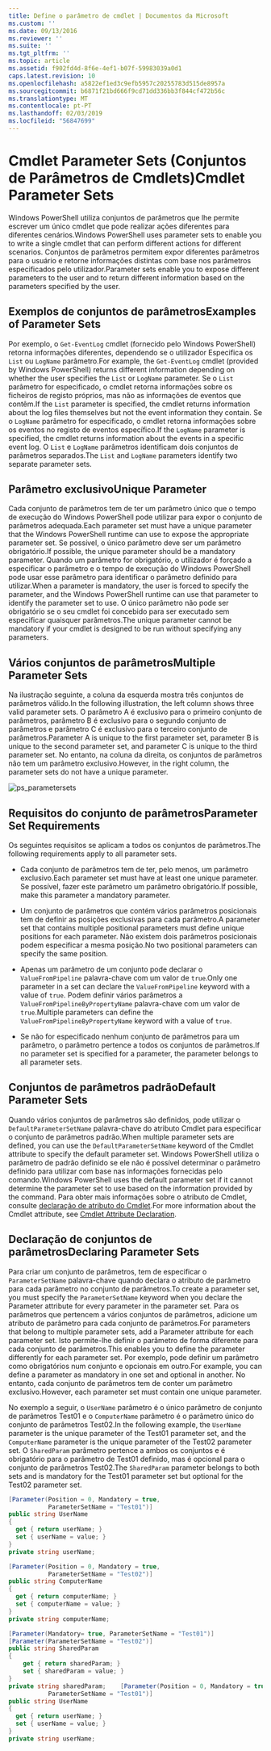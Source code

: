 ```yaml
---
title: Define o parâmetro de cmdlet | Documentos da Microsoft
ms.custom: ''
ms.date: 09/13/2016
ms.reviewer: ''
ms.suite: ''
ms.tgt_pltfrm: ''
ms.topic: article
ms.assetid: f902fd4d-8f6e-4ef1-b07f-59983039a0d1
caps.latest.revision: 10
ms.openlocfilehash: a5822ef1ed3c9efb5957c20255783d515de8957a
ms.sourcegitcommit: b6871f21bd666f9cd71dd336bb3f844cf472b56c
ms.translationtype: MT
ms.contentlocale: pt-PT
ms.lasthandoff: 02/03/2019
ms.locfileid: "56847699"
---
```

# <a name="cmdlet-parameter-sets"></a><span data-ttu-id="02ab1-102">Cmdlet Parameter Sets (Conjuntos de Parâmetros de Cmdlets)</span><span class="sxs-lookup"><span data-stu-id="02ab1-102">Cmdlet Parameter Sets</span></span>

<span data-ttu-id="02ab1-103">Windows PowerShell utiliza conjuntos de parâmetros que lhe permite escrever um único cmdlet que pode realizar ações diferentes para diferentes cenários.</span><span class="sxs-lookup"><span data-stu-id="02ab1-103">Windows PowerShell uses parameter sets to enable you to write a single cmdlet that can perform different actions for different scenarios.</span></span> <span data-ttu-id="02ab1-104">Conjuntos de parâmetros permitem expor diferentes parâmetros para o usuário e retorne informações distintas com base nos parâmetros especificados pelo utilizador.</span><span class="sxs-lookup"><span data-stu-id="02ab1-104">Parameter sets enable you to expose different parameters to the user and to return different information based on the parameters specified by the user.</span></span>

## <a name="examples-of-parameter-sets"></a><span data-ttu-id="02ab1-105">Exemplos de conjuntos de parâmetros</span><span class="sxs-lookup"><span data-stu-id="02ab1-105">Examples of Parameter Sets</span></span>

<span data-ttu-id="02ab1-106">Por exemplo, o `Get-EventLog` cmdlet (fornecido pelo Windows PowerShell) retorna informações diferentes, dependendo se o utilizador Especifica os `List` ou `LogName` parâmetro.</span><span class="sxs-lookup"><span data-stu-id="02ab1-106">For example, the `Get-EventLog` cmdlet (provided by Windows PowerShell) returns different information depending on whether the user specifies the `List` or `LogName` parameter.</span></span> <span data-ttu-id="02ab1-107">Se o `List` parâmetro for especificado, o cmdlet retorna informações sobre os ficheiros de registo próprios, mas não as informações de eventos que contêm.</span><span class="sxs-lookup"><span data-stu-id="02ab1-107">If the `List` parameter is specified, the cmdlet returns information about the log files themselves but not the event information they contain.</span></span> <span data-ttu-id="02ab1-108">Se o `LogName` parâmetro for especificado, o cmdlet retorna informações sobre os eventos no registo de eventos específico.</span><span class="sxs-lookup"><span data-stu-id="02ab1-108">If the `LogName` parameter is specified, the cmdlet returns information about the events in a specific event log.</span></span> <span data-ttu-id="02ab1-109">O `List` e `LogName` parâmetros identificam dois conjuntos de parâmetros separados.</span><span class="sxs-lookup"><span data-stu-id="02ab1-109">The `List` and `LogName` parameters identify two separate parameter sets.</span></span>

## <a name="unique-parameter"></a><span data-ttu-id="02ab1-110">Parâmetro exclusivo</span><span class="sxs-lookup"><span data-stu-id="02ab1-110">Unique Parameter</span></span>

<span data-ttu-id="02ab1-111">Cada conjunto de parâmetros tem de ter um parâmetro único que o tempo de execução do Windows PowerShell pode utilizar para expor o conjunto de parâmetros adequada.</span><span class="sxs-lookup"><span data-stu-id="02ab1-111">Each parameter set must have a unique parameter that the Windows PowerShell runtime can use to expose the appropriate parameter set.</span></span> <span data-ttu-id="02ab1-112">Se possível, o único parâmetro deve ser um parâmetro obrigatório.</span><span class="sxs-lookup"><span data-stu-id="02ab1-112">If possible, the unique parameter should be a mandatory parameter.</span></span> <span data-ttu-id="02ab1-113">Quando um parâmetro for obrigatório, o utilizador é forçado a especificar o parâmetro e o tempo de execução do Windows PowerShell pode usar esse parâmetro para identificar o parâmetro definido para utilizar.</span><span class="sxs-lookup"><span data-stu-id="02ab1-113">When a parameter is mandatory, the user is forced to specify the parameter, and the Windows PowerShell runtime can use that parameter to identify the parameter set to use.</span></span> <span data-ttu-id="02ab1-114">O único parâmetro não pode ser obrigatório se o seu cmdlet foi concebido para ser executado sem especificar quaisquer parâmetros.</span><span class="sxs-lookup"><span data-stu-id="02ab1-114">The unique parameter cannot be mandatory if your cmdlet is designed to be run without specifying any parameters.</span></span>

## <a name="multiple-parameter-sets"></a><span data-ttu-id="02ab1-115">Vários conjuntos de parâmetros</span><span class="sxs-lookup"><span data-stu-id="02ab1-115">Multiple Parameter Sets</span></span>

<span data-ttu-id="02ab1-116">Na ilustração seguinte, a coluna da esquerda mostra três conjuntos de parâmetros válido.</span><span class="sxs-lookup"><span data-stu-id="02ab1-116">In the following illustration, the left column shows three valid parameter sets.</span></span> <span data-ttu-id="02ab1-117">O parâmetro A é exclusivo para o primeiro conjunto de parâmetros, parâmetro B é exclusivo para o segundo conjunto de parâmetros e parâmetro C é exclusivo para o terceiro conjunto de parâmetros.</span><span class="sxs-lookup"><span data-stu-id="02ab1-117">Parameter A is unique to the first parameter set, parameter B is unique to the second parameter set, and parameter C is unique to the third parameter set.</span></span> <span data-ttu-id="02ab1-118">No entanto, na coluna da direita, os conjuntos de parâmetros não tem um parâmetro exclusivo.</span><span class="sxs-lookup"><span data-stu-id="02ab1-118">However, in the right column, the parameter sets do not have a unique parameter.</span></span>

![ps_parametersets](../media/ps-parametersets.gif)

## <a name="parameter-set-requirements"></a><span data-ttu-id="02ab1-120">Requisitos do conjunto de parâmetros</span><span class="sxs-lookup"><span data-stu-id="02ab1-120">Parameter Set Requirements</span></span>

<span data-ttu-id="02ab1-121">Os seguintes requisitos se aplicam a todos os conjuntos de parâmetros.</span><span class="sxs-lookup"><span data-stu-id="02ab1-121">The following requirements apply to all parameter sets.</span></span>

- <span data-ttu-id="02ab1-122">Cada conjunto de parâmetros tem de ter, pelo menos, um parâmetro exclusivo.</span><span class="sxs-lookup"><span data-stu-id="02ab1-122">Each parameter set must have at least one unique parameter.</span></span> <span data-ttu-id="02ab1-123">Se possível, fazer este parâmetro um parâmetro obrigatório.</span><span class="sxs-lookup"><span data-stu-id="02ab1-123">If possible, make this parameter a mandatory parameter.</span></span>

- <span data-ttu-id="02ab1-124">Um conjunto de parâmetros que contém vários parâmetros posicionais tem de definir as posições exclusivas para cada parâmetro.</span><span class="sxs-lookup"><span data-stu-id="02ab1-124">A parameter set that contains multiple positional parameters must define unique positions for each parameter.</span></span> <span data-ttu-id="02ab1-125">Não existem dois parâmetros posicionais podem especificar a mesma posição.</span><span class="sxs-lookup"><span data-stu-id="02ab1-125">No two positional parameters can specify the same position.</span></span>

- <span data-ttu-id="02ab1-126">Apenas um parâmetro de um conjunto pode declarar o `ValueFromPipeline` palavra-chave com um valor de `true`.</span><span class="sxs-lookup"><span data-stu-id="02ab1-126">Only one parameter in a set can declare the `ValueFromPipeline` keyword with a value of `true`.</span></span> <span data-ttu-id="02ab1-127">Podem definir vários parâmetros a `ValueFromPipelineByPropertyName` palavra-chave com um valor de `true`.</span><span class="sxs-lookup"><span data-stu-id="02ab1-127">Multiple parameters can define the `ValueFromPipelineByPropertyName` keyword with a value of `true`.</span></span>

- <span data-ttu-id="02ab1-128">Se não for especificado nenhum conjunto de parâmetros para um parâmetro, o parâmetro pertence a todos os conjuntos de parâmetros.</span><span class="sxs-lookup"><span data-stu-id="02ab1-128">If no parameter set is specified for a parameter, the parameter belongs to all parameter sets.</span></span>

## <a name="default-parameter-sets"></a><span data-ttu-id="02ab1-129">Conjuntos de parâmetros padrão</span><span class="sxs-lookup"><span data-stu-id="02ab1-129">Default Parameter Sets</span></span>

<span data-ttu-id="02ab1-130">Quando vários conjuntos de parâmetros são definidos, pode utilizar o `DefaultParameterSetName` palavra-chave do atributo Cmdlet para especificar o conjunto de parâmetros padrão.</span><span class="sxs-lookup"><span data-stu-id="02ab1-130">When multiple parameter sets are defined, you can use the `DefaultParameterSetName` keyword of the Cmdlet attribute to specify the default parameter set.</span></span> <span data-ttu-id="02ab1-131">Windows PowerShell utiliza o parâmetro de padrão definido se ele não é possível determinar o parâmetro definido para utilizar com base nas informações fornecidas pelo comando.</span><span class="sxs-lookup"><span data-stu-id="02ab1-131">Windows PowerShell uses the default parameter set if it cannot determine the parameter set to use based on the information provided by the command.</span></span> <span data-ttu-id="02ab1-132">Para obter mais informações sobre o atributo de Cmdlet, consulte [declaração de atributo do Cmdlet](./cmdlet-attribute-declaration.md).</span><span class="sxs-lookup"><span data-stu-id="02ab1-132">For more information about the Cmdlet attribute, see [Cmdlet Attribute Declaration](./cmdlet-attribute-declaration.md).</span></span>

## <a name="declaring-parameter-sets"></a><span data-ttu-id="02ab1-133">Declaração de conjuntos de parâmetros</span><span class="sxs-lookup"><span data-stu-id="02ab1-133">Declaring Parameter Sets</span></span>

<span data-ttu-id="02ab1-134">Para criar um conjunto de parâmetros, tem de especificar o `ParameterSetName` palavra-chave quando declara o atributo de parâmetro para cada parâmetro no conjunto de parâmetros.</span><span class="sxs-lookup"><span data-stu-id="02ab1-134">To create a parameter set, you must specify the `ParameterSetName` keyword when you declare the Parameter attribute for every parameter in the parameter set.</span></span> <span data-ttu-id="02ab1-135">Para os parâmetros que pertencem a vários conjuntos de parâmetros, adicione um atributo de parâmetro para cada conjunto de parâmetros.</span><span class="sxs-lookup"><span data-stu-id="02ab1-135">For parameters that belong to multiple parameter sets, add a Parameter attribute for each parameter set.</span></span> <span data-ttu-id="02ab1-136">Isto permite-lhe definir o parâmetro de forma diferente para cada conjunto de parâmetros.</span><span class="sxs-lookup"><span data-stu-id="02ab1-136">This enables you to define the parameter differently for each parameter set.</span></span> <span data-ttu-id="02ab1-137">Por exemplo, pode definir um parâmetro como obrigatórios num conjunto e opcionais em outro.</span><span class="sxs-lookup"><span data-stu-id="02ab1-137">For example, you can define a parameter as mandatory in one set and optional in another.</span></span> <span data-ttu-id="02ab1-138">No entanto, cada conjunto de parâmetros tem de conter um parâmetro exclusivo.</span><span class="sxs-lookup"><span data-stu-id="02ab1-138">However, each parameter set must contain one unique parameter.</span></span>

<span data-ttu-id="02ab1-139">No exemplo a seguir, o `UserName` parâmetro é o único parâmetro de conjunto de parâmetros Test01 e o `ComputerName` parâmetro é o parâmetro único do conjunto de parâmetros Test02.</span><span class="sxs-lookup"><span data-stu-id="02ab1-139">In the following example, the `UserName` parameter is the unique parameter of the Test01 parameter set, and the `ComputerName` parameter is the unique parameter of the Test02 parameter set.</span></span> <span data-ttu-id="02ab1-140">O `SharedParam` parâmetro pertence a ambos os conjuntos e é obrigatório para o parâmetro de Test01 definido, mas é opcional para o conjunto de parâmetros Test02.</span><span class="sxs-lookup"><span data-stu-id="02ab1-140">The `SharedParam` parameter belongs to both sets and is mandatory for the Test01 parameter set but optional for the Test02 parameter set.</span></span>

```csharp
[Parameter(Position = 0, Mandatory = true,
           ParameterSetName = "Test01")]
public string UserName
{
  get { return userName; }
  set { userName = value; }
}
private string userName;

[Parameter(Position = 0, Mandatory = true,
           ParameterSetName = "Test02")]
public string ComputerName
{
  get { return computerName; }
  set { computerName = value; }
}
private string computerName;

[Parameter(Mandatory= true, ParameterSetName = "Test01")]
[Parameter(ParameterSetName = "Test02")]
public string SharedParam
{
    get { return sharedParam; }
    set { sharedParam = value; }
}
private string sharedParam;    [Parameter(Position = 0, Mandatory = true,
           ParameterSetName = "Test01")]
public string UserName
{
  get { return userName; }
  set { userName = value; }
}
private string userName;
```